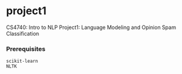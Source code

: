 # project1
CS4740: Intro to NLP Project1: Language Modeling and Opinion Spam Classification

### Prerequisites
```
scikit-learn
NLTK
```
